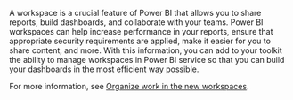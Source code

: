 A workspace is a crucial feature of Power BI that allows you to share reports, build dashboards, and collaborate with your teams. Power BI workspaces can help increase performance in your reports, ensure that appropriate security requirements are applied, make it easier for you to share content, and more. With this information, you can add to your toolkit the ability to manage workspaces in Power BI service so that you can build your dashboards in the most efficient way possible. 

For more information, see [Organize work in the new workspaces](https://docs.microsoft.com/power-bi/collaborate-share/service-new-workspaces/?azure-portal=true).
